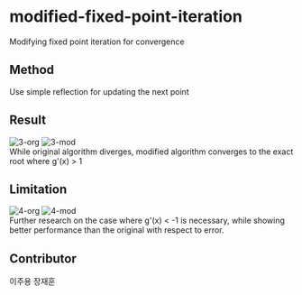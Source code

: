 # modified-fixed-point-iteration
Modifying fixed point iteration for convergence

## Method
Use simple reflection for updating the next point

## Result
![3-org](https://user-images.githubusercontent.com/20160685/121988956-3de44e80-cdd6-11eb-8a63-fbb1e8a3cc51.png)
![3-mod](https://user-images.githubusercontent.com/20160685/121988952-3c1a8b00-cdd6-11eb-8f95-e62d27d6d618.png)       
While original algorithm diverges, modified algorithm converges to the exact root where g'(x) > 1


## Limitation
![4-org](https://user-images.githubusercontent.com/20160685/121988959-3e7ce500-cdd6-11eb-8ddb-3aaf8b8c66f3.png)
![4-mod](https://user-images.githubusercontent.com/20160685/121988957-3e7ce500-cdd6-11eb-8ee0-2c306aff9200.png)      
Further research on the case where g'(x) < -1 is necessary, while showing better performance than the original with respect to error.

## Contributor
이주용 장재훈
